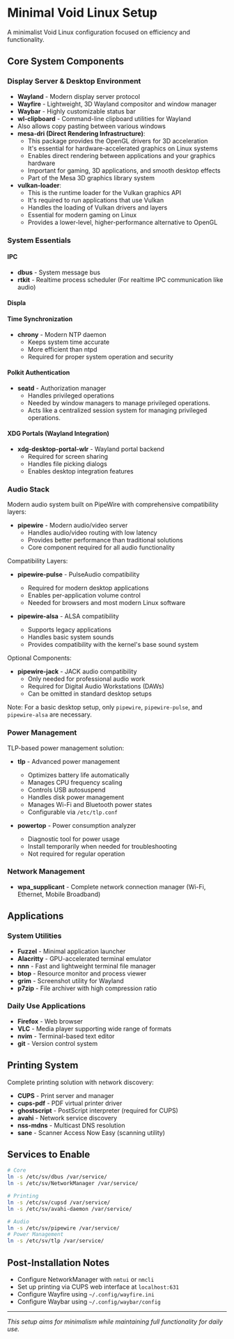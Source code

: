 # Minimal Void Linux Setup

A minimalist Void Linux configuration focused on efficiency and functionality.

## Core System Components

### Display Server & Desktop Environment
- **Wayland** - Modern display server protocol
- **Wayfire** - Lightweight, 3D Wayland compositor and window manager
- **Waybar** - Highly customizable status bar
- **wl-clipboard** - Command-line clipboard utilities for Wayland
- Also allows copy pasting between various windows
- **mesa-dri (Direct Rendering Infrastructure)**:
  - This package provides the OpenGL drivers for 3D acceleration
  - It's essential for hardware-accelerated graphics on Linux systems
  - Enables direct rendering between applications and your graphics hardware
  - Important for gaming, 3D applications, and smooth desktop effects
  - Part of the Mesa 3D graphics library system
- **vulkan-loader**:
  - This is the runtime loader for the Vulkan graphics API
  - It's required to run applications that use Vulkan
  - Handles the loading of Vulkan drivers and layers
  - Essential for modern gaming on Linux
  - Provides a lower-level, higher-performance alternative to OpenGL

### System Essentials

#### IPC
- **dbus** - System message bus
- **rtkit** - Realtime process scheduler (For realtime IPC communication like audio)

#### Displa


#### Time Synchronization
- **chrony** - Modern NTP daemon
  - Keeps system time accurate
  - More efficient than ntpd
  - Required for proper system operation and security

#### Polkit Authentication
- **seatd** - Authorization manager
  - Handles privileged operations
  - Needed by window managers to manage privileged operations.
  - Acts like a centralized session system for managing privileged operations.

#### XDG Portals (Wayland Integration)
- **xdg-desktop-portal-wlr** - Wayland portal backend
  - Required for screen sharing
  - Handles file picking dialogs
  - Enables desktop integration features

### Audio Stack
Modern audio system built on PipeWire with comprehensive compatibility layers:

- **pipewire** - Modern audio/video server
  - Handles audio/video routing with low latency
  - Provides better performance than traditional solutions
  - Core component required for all audio functionality

Compatibility Layers:
- **pipewire-pulse** - PulseAudio compatibility
  - Required for modern desktop applications
  - Enables per-application volume control
  - Needed for browsers and most modern Linux software

- **pipewire-alsa** - ALSA compatibility
  - Supports legacy applications
  - Handles basic system sounds
  - Provides compatibility with the kernel's base sound system

Optional Components:
- **pipewire-jack** - JACK audio compatibility
  - Only needed for professional audio work
  - Required for Digital Audio Workstations (DAWs)
  - Can be omitted in standard desktop setups

Note: For a basic desktop setup, only `pipewire`, `pipewire-pulse`, and `pipewire-alsa` are necessary.

### Power Management
TLP-based power management solution:

- **tlp** - Advanced power management
  - Optimizes battery life automatically
  - Manages CPU frequency scaling
  - Controls USB autosuspend
  - Handles disk power management
  - Manages Wi-Fi and Bluetooth power states
  - Configurable via `/etc/tlp.conf`

- **powertop** - Power consumption analyzer
  - Diagnostic tool for power usage
  - Install temporarily when needed for troubleshooting
  - Not required for regular operation

### Network Management
- **wpa_supplicant** - Complete network connection manager (Wi-Fi, Ethernet, Mobile Broadband)

## Applications


### System Utilities
- **Fuzzel** - Minimal application launcher
- **Alacritty** - GPU-accelerated terminal emulator
- **nnn** - Fast and lightweight terminal file manager
- **btop** - Resource monitor and process viewer
- **grim** - Screenshot utility for Wayland
- **p7zip** - File archiver with high compression ratio

### Daily Use Applications
- **Firefox** - Web browser
- **VLC** - Media player supporting wide range of formats
- **nvim** - Terminal-based text editor
- **git** - Version control system

## Printing System
Complete printing solution with network discovery:
- **CUPS** - Print server and manager
- **cups-pdf** - PDF virtual printer driver
- **ghostscript** - PostScript interpreter (required for CUPS)
- **avahi** - Network service discovery
- **nss-mdns** - Multicast DNS resolution
- **sane** - Scanner Access Now Easy (scanning utility)

## Services to Enable
```bash
# Core
ln -s /etc/sv/dbus /var/service/
ln -s /etc/sv/NetworkManager /var/service/

# Printing
ln -s /etc/sv/cupsd /var/service/
ln -s /etc/sv/avahi-daemon /var/service/

# Audio
ln -s /etc/sv/pipewire /var/service/
# Power Management
ln -s /etc/sv/tlp /var/service/
```

## Post-Installation Notes
- Configure NetworkManager with `nmtui` or `nmcli`
- Set up printing via CUPS web interface at `localhost:631`
- Configure Wayfire using `~/.config/wayfire.ini`
- Configure Waybar using `~/.config/waybar/config`

---
*This setup aims for minimalism while maintaining full functionality for daily use.*